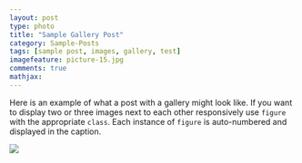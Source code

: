 ```yaml
---
layout: post
type: photo
title: "Sample Gallery Post"
category: Sample-Posts
tags: [sample post, images, gallery, test]
imagefeature: picture-15.jpg
comments: true
mathjax: 
---
```

Here is an example of what a post with a gallery might look like. If you want to display two or three images next to each other responsively use `figure` with the appropriate `class`. Each instance of `figure` is auto-numbered and displayed in the caption.

<img src="{{ site.url }}/images/picture-15.jpg">
